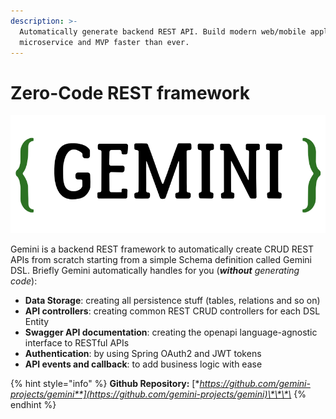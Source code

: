 ```yaml
---
description: >-
  Automatically generate backend REST API. Build modern web/mobile application,
  microservice and MVP faster than ever.
---
```


# Zero-Code REST framework

![](.gitbook/assets/gemini_logo.png)

Gemini is a backend REST framework to automatically create CRUD REST APIs from scratch starting from a simple Schema definition called Gemini DSL. Briefly Gemini automatically handles for you \(_**without**_ _generating code_\):

* **Data Storage**: creating all persistence stuff \(tables, relations and so on\)
* **API controllers**: creating common REST CRUD controllers for each DSL Entity
* **Swagger API documentation**: creating the openapi language-agnostic interface to RESTful APIs
* **Authentication**: by using Spring OAuth2 and JWT tokens
* **API events and callback**: to add business logic with ease

{% hint style="info" %}
**Github Repository:** [**https://github.com/gemini-projects/gemini**](https://github.com/gemini-projects/gemini)\*\*\*\*
{% endhint %}

